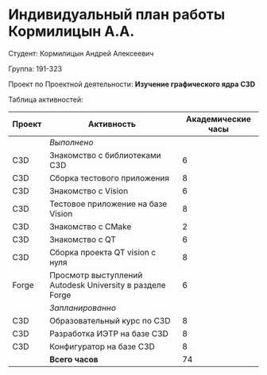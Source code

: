 #  **Индивидуальный план работы Кормилицын А.А.** 

Студент: Кормилицын Андрей Алексеевич

Группа: 191-323

Проект по Проектной деятельности: **Изучение графического ядра C3D**

Таблица активностей:

| Проект | Активность                                                                            | Академические часы |
|--------|---------------------------------------------------------------------------------------|----|
|        | *Выполнено*                                                                           |    |
| C3D    | Знакомство с библиотеками C3D                                                         | 6  |
| C3D    | Сборка тестового приложения                                                           | 8  |
| C3D    | Знакомство с Vision                                                                   | 6  |
| C3D    | Тестовое приложение на базе Vision                                                    | 8  |
| C3D    | Знакомство с CMake                                                                    | 2  |
| C3D    | Знакомство с QT                                                                       | 6  |
| C3D    | Сборка проекта QT vision с нуля                                                       | 8  |
| Forge  | Просмотр выступлений Autodesk University в разделе Forge                              | 6  |
|        | *Запланированно*                                                                      |    |
| C3D    | Образовательный курс по C3D                                                           | 8  |
| C3D    | Разработка ИЭТР на базе C3D                                                           | 8  |
| C3D    | Конфигуратор на базе C3D                                                              | 8  |
|        | **Всего часов**                                                                       | 74 |
